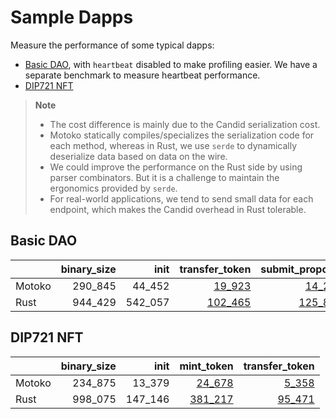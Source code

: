 # Sample Dapps

Measure the performance of some typical dapps:

* [Basic DAO](https://github.com/dfinity/examples/tree/master/motoko/basic_dao),
with `heartbeat` disabled to make profiling easier. We have a separate benchmark to measure heartbeat performance.
* [DIP721 NFT](https://github.com/dfinity/examples/tree/master/motoko/dip721-nft-container)

> **Note**
>
> * The cost difference is mainly due to the Candid serialization cost.
> * Motoko statically compiles/specializes the serialization code for each method, whereas in Rust, we use `serde` to dynamically deserialize data based on data on the wire.
> * We could improve the performance on the Rust side by using parser combinators. But it is a challenge to maintain the ergonomics provided by `serde`.
> * For real-world applications, we tend to send small data for each endpoint, which makes the Candid overhead in Rust tolerable.


## Basic DAO

| |binary_size|init|transfer_token|submit_proposal|vote_proposal|
|--|--:|--:|--:|--:|--:|
|Motoko|290_845|44_452|[19_923](Motoko_dao_transfer.svg)|[14_206](Motoko_submit_proposal.svg)|[16_811](Motoko_vote.svg)|
|Rust|944_429|542_057|[102_465](Rust_dao_transfer.svg)|[125_877](Rust_submit_proposal.svg)|[138_810](Rust_vote.svg)|

## DIP721 NFT

| |binary_size|init|mint_token|transfer_token|
|--|--:|--:|--:|--:|
|Motoko|234_875|13_379|[24_678](Motoko_nft_mint.svg)|[5_358](Motoko_nft_transfer.svg)|
|Rust|998_075|147_146|[381_217](Rust_nft_mint.svg)|[95_471](Rust_nft_transfer.svg)|
